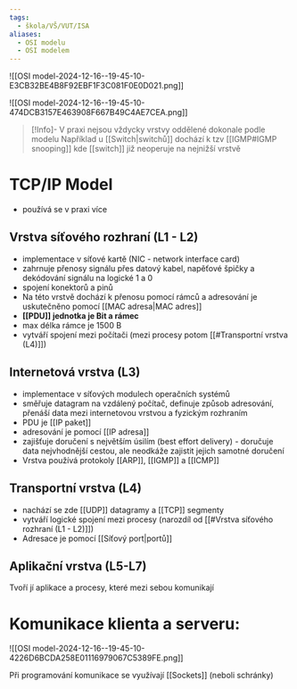 ```yaml
---
tags:
  - škola/VŠ/VUT/ISA
aliases:
  - OSI modelu
  - OSI modelem
---
```

![[OSI model-2024-12-16--19-45-10-E3CB32BE4B8F92EBF1F3C081F0E0D021.png]]

![[OSI model-2024-12-16--19-45-10-474DCB3157E463908F667B49C4AE7CEA.png]]

> [!Info]- V praxi nejsou vždycky vrstvy oddělené dokonale podle modelu
> Například u [[Switch|switchů]] dochází k tzv [[IGMP#IGMP snooping]] kde [[switch]] již neoperuje na nejnižší vrstvě

# TCP/IP Model
- používá se v praxi více

## Vrstva síťového rozhraní (L1 - L2)
- implementace v síťové kartě (NIC - network interface card)
- zahrnuje přenosy signálu přes datový kabel, napěťové špičky a dekódování signálu na logické 1 a 0
- spojení konektorů a pinů
- Na této vrstvě dochází k přenosu pomocí rámců a adresování je uskutečněno pomocí [[MAC adresa|MAC adres]]
- **[[PDU]] jednotka je Bit a rámec**
- max délka rámce je 1500 B
- vytváří spojení mezi počítači (mezi procesy potom [[#Transportní vrstva (L4)]])
## Internetová vrstva (L3)
- implementace v síťových modulech operačních systémů
- směřuje datagram na vzdálený počítač, definuje způsob adresování, přenáší data mezi internetovou vrstvou a fyzickým rozhraním
- PDU je [[IP paket]]
- adresování je pomocí [[IP adresa]]
- zajišťuje doručení s největším úsilím (best effort delivery) - doručuje data nejvhodnější cestou, ale neodkáže zajistit jejich samotné doručení
- Vrstva používá protokoly [[ARP]], [[IGMP]] a [[ICMP]]

## Transportní vrstva (L4)
- nachází se zde [[UDP]] datagramy a [[TCP]] segmenty
- vytváří logické spojení mezi procesy (narozdíl od [[#Vrstva síťového rozhraní (L1 - L2)]])
- Adresace je pomocí [[Síťový port|portů]]

## Aplikační vrstva (L5-L7)
Tvoří jí aplikace a procesy, které mezi sebou komunikají




# Komunikace klienta a serveru:
![[OSI model-2024-12-16--19-45-10-4226D6BCDA258E01116979067C5389FE.png]]

Při programování komunikace se využívají [[Sockets]] (neboli schránky)

